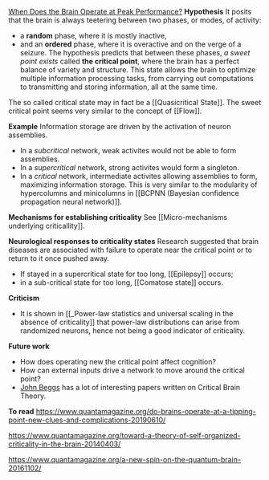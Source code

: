 
[When Does the Brain Operate at Peak Performance?](https://www.quantamagazine.org/a-physical-theory-for-when-the-brain-performs-best-20230131/)
**Hypothesis**
It posits that the brain is always teetering between two phases, or modes, of activity: 
* a **random** phase, where it is mostly inactive, 
* and an **ordered** phase, where it is overactive and on the verge of a seizure.
The hypothesis predicts that between these phases, *a sweet point exists* called **the critical point**, where the brain has a perfect balance of variety and structure. This state allows the brain to optimize multiple information processing tasks, from carrying out computations to transmitting and storing information, all at the same time.

The so called critical state may in fact be a [[Quasicritical State]]. The sweet critical point seems very similar to the concept of [[Flow]].

**Example**
Information storage are driven by the activation of neuron assemblies. 
* In a *subcritical* network, weak activites would not be able to form assemblies.
* In a *supercritical* network, strong activites would form a singleton.
* In a *critical* network, intermediate activites allowing assemblies to form, maximizing information storage.
This is very similar to the modularity of hypercolumns and minicolumns in [[BCPNN (Bayesian confidence propagation neural network)]].

**Mechanisms for establishing criticality**
See [[Micro-mechanisms underlying criticallity]].

**Neurological responses to criticality states**
Research suggested that brain diseases are associated with failure to operate near the critical point or to return to it once pushed away. 
* If stayed in a supercritical state for too long,  [[Epilepsy]] occurs; 
* in a sub-critical state for too long, [[Comatose state]] occurs.

**Criticism**
* It is shown in [[_Power-law statistics and universal scaling in the absence of criticality]] that power-law distributions can arise from randomized neurons, hence not being a good indicator of criticality.

**Future work**
* How does operating new the critical point affect cognition?
* How can external inputs drive a network to move around the critical point?
* [John Beggs](https://www.researchgate.net/profile/John-Beggs) has a lot of interesting papers written on Critical Brain Theory.

**To read**
https://www.quantamagazine.org/do-brains-operate-at-a-tipping-point-new-clues-and-complications-20190610/

https://www.quantamagazine.org/toward-a-theory-of-self-organized-criticality-in-the-brain-20140403/

https://www.quantamagazine.org/a-new-spin-on-the-quantum-brain-20161102/